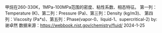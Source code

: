 甲烷在260-330K，1MPa-100MPa范围的密度、粘性系数、相态特征。
第一列：Temperature (K)、第二列：Pressure (Pa)、第三列：Density (kg/m3)、
第四列：Viscosity (Pa*s)、第五列：Phase(vapor-0、liquid-1、supercritical-2)
by:谢卓然  数据来源：https://webbook.nist.gov/chemistry/fluid/
2024-1-25

